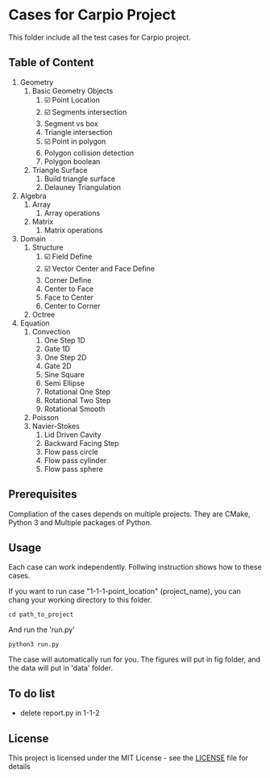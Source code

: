 # Cases for Carpio Project

This folder include all the test cases for Carpio project.

## Table of Content

1. Geometry
   1. Basic Geometry Objects
      1. :ballot_box_with_check: Point Location 
      2. :ballot_box_with_check: Segments intersection
      3. Segment vs box
      4. Triangle intersection
      5. :ballot_box_with_check: Point in polygon
      6. Polygon collision detection
      7. Polygon boolean
   2. Triangle Surface
      1. Build triangle surface
      2. Delauney Triangulation
2. Algebra
   1. Array
      1. Array operations
   2. Matrix
      1. Matrix operations
3. Domain
   1. Structure
      1. :ballot_box_with_check: Field Define
      2. :ballot_box_with_check: Vector Center and Face Define
      3. Corner Define
      4. Center to Face
      5. Face to Center
      6. Center to Corner
   2. Octree
3. Equation
   1. Convection
      1. One Step 1D
      2. Gate 1D
      3. One Step 2D
      4. Gate 2D
      5. Sine Square
      6. Semi Ellipse
      7. Rotational One Step
      8. Rotational Two Step
      9. Rotational Smooth
   2. Poisson
   3. Navier-Stokes
      1. Lid Driven Cavity
      2. Backward Facing Step
      3. Flow pass circle
      4. Flow pass cylinder
      5. Flow pass sphere


## Prerequisites

Compliation of the cases depends on multiple projects. They are CMake, Python 3 and Multiple packages of Python.


## Usage

Each case can work independently. Follwing instruction shows how to these cases.

If you want to run case "1-1-1-point_location" (project_name), you can chang your working directory to this folder.

```
cd path_to_project
```

And run the 'run.py'

```
python3 run.py
```

The case will automatically run for you. The figures will put in fig folder, and the data will put in 'data' folder.

## To do list

- delete report.py in 1-1-2

## License

This project is licensed under the MIT License - see the [LICENSE](../LICENSE) file for details
